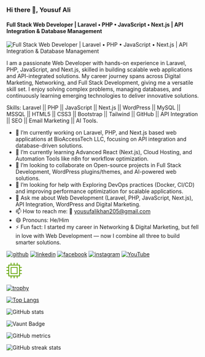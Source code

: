 ### Hi there 👋, Yousuf Ali
#### Full Stack Web Developer | Laravel • PHP • JavaScript • Next.js | API Integration & Database Management
![Full Stack Web Developer | Laravel • PHP • JavaScript • Next.js | API Integration & Database Management](https://scontent.fdac189-1.fna.fbcdn.net/v/t39.30808-6/474944915_1008480737983352_3585600570520351899_n.jpg?_nc_cat=110&ccb=1-7&_nc_sid=cc71e4&_nc_ohc=11KQanAxRM4Q7kNvwEXlOMS&_nc_oc=AdmrUBxVXmf6HsgAg_xA0rM0_3lnkVF_mjoirEbuVHRCR184_NCKW5TEhWadjYsCNbg&_nc_zt=23&_nc_ht=scontent.fdac189-1.fna&_nc_gid=cZL7cSL1uvMhComajeOZxg&oh=00_AfY3xM4C7qk9pujOtDu-prrHLfblks-u57DuAlSkoJ9fmg&oe=68D24942)

I am a passionate Web Developer with hands-on experience in Laravel, PHP, JavaScript, and Next.js, skilled in building scalable web applications and API-integrated solutions. My career journey spans across Digital Marketing, Networking, and Full Stack Development, giving me a versatile skill set. I enjoy solving complex problems, managing databases, and continuously learning emerging technologies to deliver innovative solutions.

Skills: Laravel || PHP || JavaScript || Next.js || WordPress || MySQL || MSSQL || HTML5 || CSS3 || Bootstrap || Tailwind || GitHub || API Integration || SEO || Email Marketing || AI Tools.

- 🔭 I’m currently working on Laravel, PHP, and Next.js based web applications at BioAccessTech LLC, focusing on API integration and database-driven solutions. 
- 🌱 I’m currently learning Advanced React (Next.js), Cloud Hosting, and Automation Tools like n8n for workflow optimization. 
- 👯 I’m looking to collaborate on Open-source projects in Full Stack Development, WordPress plugins/themes, and AI-powered web solutions. 
- 🤔 I’m looking for help with Exploring DevOps practices (Docker, CI/CD) and improving performance optimization for scalable applications. 
- 💬 Ask me about Web Development (Laravel, PHP, JavaScript, Next.js), API Integration, WordPress and Digital Marketing. 
- 📫 How to reach me: 📧 yousufalikhan205@gmail.com 
- 😄 Pronouns: He/Him 
- ⚡ Fun fact: I started my career in Networking & Digital Marketing, but fell in love with Web Development — now I combine all three to build smarter solutions. 


[<img src='https://cdn.jsdelivr.net/npm/simple-icons@3.0.1/icons/github.svg' alt='github' height='40'>](https://github.com/yousufali8180)  [<img src='https://cdn.jsdelivr.net/npm/simple-icons@3.0.1/icons/linkedin.svg' alt='linkedin' height='40'>](https://www.linkedin.com/in/mdyousufali205//)  [<img src='https://cdn.jsdelivr.net/npm/simple-icons@3.0.1/icons/facebook.svg' alt='facebook' height='40'>](https://www.facebook.com/yousufali205)  [<img src='https://cdn.jsdelivr.net/npm/simple-icons@3.0.1/icons/instagram.svg' alt='instagram' height='40'>](https://www.instagram.com/md_yousufali2001//)  [<img src='https://cdn.jsdelivr.net/npm/simple-icons@3.0.1/icons/youtube.svg' alt='YouTube' height='40'>](https://www.youtube.com/channel/@BdCoder)  

<a href='https://docs.github.com/en/developers'><img src='https://raw.githubusercontent.com/acervenky/animated-github-badges/master/assets/devbadge.gif' width='40' height='40'></a> 

[![trophy](https://github-profile-trophy.vercel.app/?username=yousufali8180)](https://github.com/ryo-ma/github-profile-trophy)

[![Top Langs](https://github-readme-stats.vercel.app/api/top-langs/?username=yousufali8180)](https://github.com/anuraghazra/github-readme-stats)

![GitHub stats](https://github-readme-stats.vercel.app/api?username=yousufali8180&show_icons=true&count_private=true)  

![Vaunt Badge](https://api.vaunt.dev/v1/github/entities/yousufali8180/contributions?format=svg&private=true)  

![GitHub metrics](https://metrics.lecoq.io/yousufali8180)  

![GitHub streak stats](https://streak-stats.demolab.com/?user=yousufali8180)  

